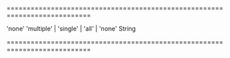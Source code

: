 ===========================================================================
<!--hidden--><!--/hidden-->
<!--default-->'none'<!--/default-->
<!--acceptValues-->'multiple' | 'single' | 'all' | 'none'<!--/acceptValues-->
<!--type-->String<!--/type-->
===========================================================================

<!--shortDescription-->

<!--/shortDescription-->

<!--fullDescription-->

<!--/fullDescription-->